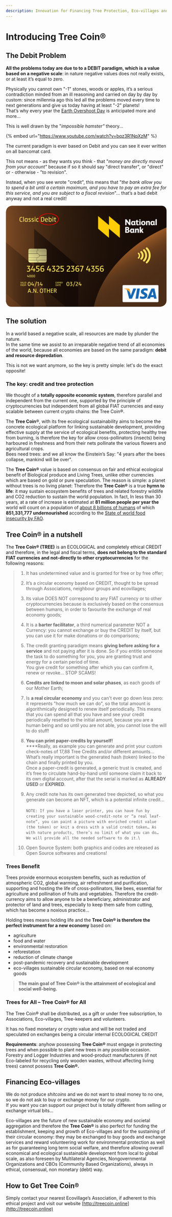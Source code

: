 ```yaml
---
description: Innovation for Financing Tree Protection, Eco-villages and Sustainability
---
```


# Introducing Tree Coin®

## The Debit Problem

**All the problems today are due to to a DEBIT paradigm, which is a value based on a negative scale**: in nature negative values does not really exists, or at least it’s equal to zero.

Physically you cannot own "-1" stones, woods or apples, it’s a serious contradiction minded from an ill reasoning and carried on day by day by custom: since millennia ago this led all the problems moved every time to next generations and give us today having at least "-2" planets!\
That’s why every year the [Earth Overshoot Day](https://en.wikipedia.org/wiki/Earth\_Overshoot\_Day) is anticipated more and more...

This is well drawn by the "_impossible hamster"_ theory...

{% embed url="https://www.youtube.com/watch?v=bqz3R1NpXzM" %}

The current paradigm is ever based on Debit and you can see it ever written on all bancomat card.

This not means - as they wants you think - that "_money are directly moved from your account"_ because if so it should say "direct transfer", or "direct" or - otherwise - "to revision".

Instead, when you see wrote "credit", this means that "_the bank allow you to spend a bit until a certain maximum, and you have to pay an extra fee for this service, and you are subject to a fiscal revision_"… that’s a bad debit anyway and not a real credit!

![Sample of a Debit card you already have in your wallet](<.gitbook/assets/immagine (1).png>)

## **The solution** <a href="#10f8" id="10f8"></a>

In a world based a negative scale, all resources are made by plunder the nature.\
In the same time we assist to an irreparable negative trend of all economies of the world, because all economies are based on the same paradigm: **debit and resource depredation**.

This is not we want anymore, so the key is pretty simple: let's do the exact opposite!

### The key: credit and tree protection

We thought of a **totally opposite economic system**, therefore parallel and independent from the current one, supported by the principle of cryptocurrencies but independent from all global FIAT currencies and easy scalable between current crypto chains: the Tree Coin®.

The **Tree Coin**®, with its free ecological sustainability aims to become the concrete ecological platform for linking sustainable development, providing effective supply at the service of ecological benefits, protecting healthy tree from burning, is therefore the key for allow cross-pollinators (insects) being harboured in freshness and from their nets pollinate the various flowers and agricultural crops.\
Bees need trees: and we all know the Einstein’s Say: "4 years after the bees collapse, mankind will be over".



The **Tree Coin®** value is based on consensus on fair and ethical ecological benefit of Biological produce and Living Trees, unlike other currencies which are based on gold or pure speculation. The reason is simple: a planet without trees is no living planet: Therefore the **Tree Coin®** is a true **hymn to life**: it may sustain ecosystem benefits of trees and related forestry wildlife and CO2 reduction to sustain the world population. In fact, In less than 30 years, at a rate of increase is estimated at **81 million people per year the** world will count on a population of [about 8 billions of humans](https://www.worldometers.info/world-population/) of which **851,331,777 undernourished** according to the [State of world food insecurity by FAO](https://www.fao.org/publications/sofi/en/).

## **Tree Coin®** in a nutshell

The **Tree Coin® (TREE)** is an ECOLOGICAL and completely ethical CREDIT and therefore, in the legal and fiscal terms, **does not belong to the standard FIAT currencies and not-directly to other cryptocurrencies** for the following reasons:

> 1. It has undetermined value and is granted for free or by free offer;
> 2. It’s a circular economy based on CREDIT, thought to be spread through Associations, neighbour groups and ecovillages;
> 3. Its value DOES NOT correspond to any FIAT currency or to other cryptocurrencies because is exclusively based on the consensus between humans, in order to favourite the exchange of real economy goods;
> 4. It is a **barter facilitator**, a third numerical parameter NOT a Currency: you cannot exchange or buy the CREDIT by itself, but you can use it for make donations or do comparisons;
> 5. The credit granting paradigm means **giving before asking for a service** and not paying after it is done. So if you entitle someone the task to do something for you, you are granting trust and energy for a certain period of time.\
>    You give credit for something after which you can confirm it, renew or revoke... STOP SCAMS!
> 6. **Credits are linked to moon and solar phases**, as each goods of our Mother Earth;
> 7. Is **a real circular economy** and you can't ever go down less zero: it represents "how much we can do", so the total amount is algorithmically designed to renew itself periodically. This means that you can spend all that you have and see your credit periodically resetted to the initial amount, because you are a human being and so until you are not able, you cannot lose the will to do stuff!
> 8. **You can print paper-credits by yourself!**\
>    ****Really, as example you can generate and print your custom check-notes of 17,88 Tree Credits and/or different amounts… What’s really important is the generated hash (token) linked to the chain and finally printed by you.\
>    Once a paper-credit is generated, a generic trust is created, and it’s free to circulate hand-by-hand until someone claim it back to its own digital account, after that the serial is marked as **ALREADY USED** or **EXPIRED**.
> 9. Any credit note has its own generated tree depicted, so what you generate can become an NFT, which is a potential infinite credit...\
>    \
>    `NOTE: If you have a laser printer, you can have fun by creating your sustainable wood-credit-note or “a real leaf-note”, you can paint a picture with enriched credit value (the token) or knit a dress with a valid credit token… As with nature products, there’s no limit of what you can do…`\
>    `We will provide all the needed software to do it.`\
>
> 10. Open Source System: both graphics and codes are released as Open Source softwares and creations!



### Trees Benefit

Trees provide enormous ecosystem benefits, such as reduction of atmospheric CO2, global warming, air refreshment and purification, supporting and hosting the life of cross-pollinators, like bees, essential for agriculture and pollination of fruits and vegetables. Therefore the credit-currency aims to allow anyone to be a beneficiary, administrator and protector of land and trees, especially to keep them safe from cutting, which has become a noxious practice...

Holding trees means holding life and the **Tree Coin® is therefore the perfect instrument for a new economy** based on:

* agriculture
* food and water
* environmental restoration
* reforestation
* reduction of climate change
* post-pandemic recovery and sustainable development
* eco-villages sustainable circular economy, based on real economy goods

> **The main goal of Tree Coin® is the attainment of ecological and social well-being.**

### Trees for All – Tree Coin® for All

The Tree Coin® shall be distributed, as a gift or under free subscription, to Associations, Eco-villages, Tree-keepers and volunteers.

It has no fixed monetary or crypto value and will be not traded and speculated on exchanges being a circular internal ECOLOGICAL CREDIT

**Requirements**: anyhow possessing **Tree Coin®** must engage in protecting trees and when possible to plant new trees in any possible occasion. Forestry and Logger Industries and wood-product manufacturers (if not Eco-labeled for recycling only wooden wastes, without affecting living trees) cannot possess **Tree Coin®.**

## Financing Eco-villages

We do not produce _shitcoins_ and we do not want to steal money to no one, so we do not ask to buy or exchange money for our crypto.\
If you want you can support our project but is totally different from selling or exchange virtual bits...

Eco-villages are the future of new sustainable economy and societal aggregation and therefore the **Tree Coin®** is also perfect for funding the establishment, keeping and growth of Eco-villages and for the sustaining of their circular economy: they may be exchanged to buy goods and exchange services and reward volunteering work for environmental protection as well as for guaranteeing long term social welfare, and therefore allowing overall economical and ecological sustainable development from local to global scale, as also foreseen by Multilateral Agencies, Nongovernmental Organizations and CBOs (Community Based Organizations), always in ethical, consensual, non monetary (debt) way.

## How to Get Tree Coin®

Simply contact your nearest Ecovillage’s Association, if adherent to this ethical project and visit our website [http://treecoin.online](http://treecoin.online)
